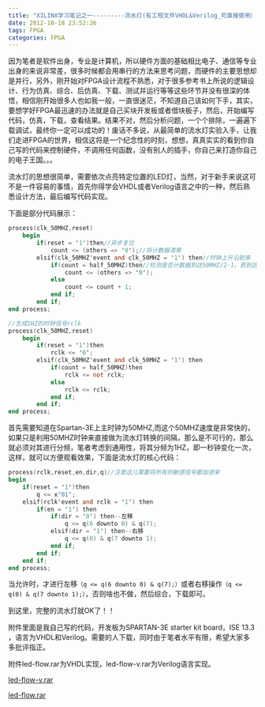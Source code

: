 ```yaml
---
title: "XILINX学习笔记之一---------流水灯(有工程文件VHDL&Verilog_可直接使用）"
date: 2012-10-18 23:52:26
tags: FPGA
categories: FPGA
---
```


因为笔者是软件出身，专业是计算机，所以硬件方面的基础相比电子、通信等专业出身的来说非常差，很多时候都会用串行的方法来思考问题，而硬件的主要思想却是并行，另外，刚开始对FPGA设计流程不熟悉，对于很多参考书上所说的逻辑设计、行为仿真、综合、后仿真、下载、测试并运行等等这些环节并没有很深的体悟，相信刚开始很多人也如我一般，一直很迷茫，不知道自己该如何下手，其实，要想学好FPGA最迅速的办法就是自己买块开发板或者借块板子，然后，开始编写代码，仿真，下载，查看结果。结果不对，然后分析问题，一个个排除，一遍遍下载调试，最终你一定可以成功的！废话不多说，从最简单的流水灯实验入手，让我们走进FPGA的世界，相信这将是一个纪念性的时刻，想想，真真实实的看到你自己写的代码来控制硬件，不调用任何函数，没有别人的插手，你自己来打造你自己的电子王国。。。

流水灯的思想很简单，需要依次点亮特定位置的LED灯，当然，对于新手来说这可不是一件容易的事情，首先你得学会VHDL或者Verilog语言之中的一种，然后熟悉设计方法，最后编写代码实现。

下面是部分代码展示：

 
```verilog
process(clk_50MHZ,reset)
	begin
		if(reset = '1')then//异步复位
			count <= (others => '0');//将计数器清零
		elsif(clk_50MHZ'event and clk_50MHZ = '1') then//时钟上升沿到来
			if(count = half_50MHZ)then//检测是否计数器到达50MHZ/2-1，若到达，计数器清零
				count <= (others => '0');
			else
				count <= count + 1;
			end if;
		end if;
end process;

//生成1HZ的时钟信号rclk
process(clk_50MHZ,reset)
	begin
		if(reset = '1')then
			rclk <= '0';
		elsif(clk_50MHZ'event and clk_50MHZ = '1') then
			if(count = half_50MHZ)then
				rclk <= not rclk;
			else
				rclk <= rclk;
			end if;
		end if;
end process;
```

首先需要知道在Spartan-3E上主时钟为50MHZ,而这个50MHZ速度是非常快的，如果只是利用50MHZ时钟来直接做为流水灯转换的间隔，那么是不可行的，那么就必须对其进行分频，笔者考虑到通用性，将其分频为1HZ，即一秒钟变化一次，这样，就可以方便观看效果，下面是流水灯的核心代码：

```verilog
process(rclk,reset,en,dir,q)//注意这儿需要将所有的敏感信号都加进来
begin
	if(reset = '1')then
		q <= x"01";
	elsif(rclk'event and rclk = '1') then
		if(en = '1') then
			if(dir = '0') then--左移
				q <= q(6 downto 0) & q(7);
			elsif(dir = '1') then--右移
				q <= q(0) & q(7 downto 1);
			end if;
		end if;
	end if;
end process;
```

当允许时，才进行左移`（q <= q(6 downto 0) & q(7);）`或者右移操作`（q <= q(0) & q(7 downto 1);）`，否则啥也不做，然后综合，下载即可。

到这里，完整的流水灯就OK了！！

附件里面是我自己写的代码，开发板为SPARTAN-3E starter kit board，ISE 13.3 ，语言为VHDL和Verilog。需要的人下载，同时由于笔者水平有限，希望大家多多批评指正。

附件led-flow.rar为VHDL实现，led-flow-v.rar为Verilog语言实现。

[led-flow-v.rar](http://www.eefocus.com/blog/media/download/id-270136)

[led-flow.rar](http://www.eefocus.com/blog/media/download/id-270135)

